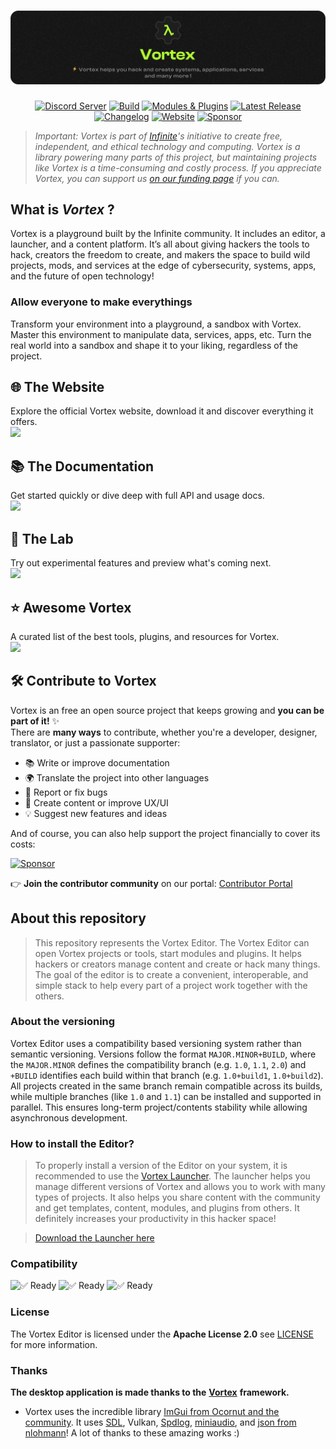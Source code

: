 

<a href="https://infinite.si">
  <h1 align="center">
    <picture>
      <source media="(prefers-color-scheme: dark)" srcset="./.github/imgs/main.png">
      <img src="./.github/imgs/main.png">
    </picture>
  </h1>
</a>

<div align="center">
  <a title="Discord Server" href="https://discord.gg/H2wptkecUg"><img alt="Discord Server" src="https://img.shields.io/discord/1095333825762046194?label=Discord&logo=Discord&logoColor=fff&style=for-the-badge"></a>
  <a title="'Build' workflow Status" href="https://img.shields.io/github/actions/workflow/status/infiniteHQ/Vortex/build.yml"><img alt="Build" src="https://img.shields.io/github/actions/workflow/status/infiniteHQ/Vortex/build.yml?longCache=true&style=for-the-badge&label=Build&logoColor=fff&logo=GitHub%20Actions&branch=main"></a>
  <a title="Modules & Plugins" href="#"><img alt="Modules & Plugins" src="https://img.shields.io/badge/Modules-Supported-brightgreen?logo=stackedit&logoColor=%23FFFFFF&style=for-the-badge"></a>
  <a title="Latest Release" href="https://github.com/infiniteHQ/Vortex/releases/latest"><img alt="Latest Release" src="https://img.shields.io/github/v/release/infiniteHQ/Vortex?style=for-the-badge&label=Release&logo=github"></a>
  <a title="Changelog" href="https://github.com/infiniteHQ/Vortex/blob/main/CHANGELOG.md"><img alt="Changelog" src="https://img.shields.io/badge/Changelog-View-blue?style=for-the-badge&logo=readme&logoColor=white"></a>
  <a title="Website" href="https://vortex.infinite.si/"><img alt="Website" src="https://img.shields.io/badge/Website-Visit-blueviolet?style=for-the-badge&logo=firefox-browser&logoColor=white"></a>
  <a title="Sponsor" href="https://fund.infinite.si/"><img alt="Sponsor" src="https://img.shields.io/badge/Sponsor-Infinite%20Fund-FF5999?style=for-the-badge&logo=githubsponsors&logoColor=white"></a>
</div>


> *Important: Vortex is part of [Infinite](https://infinite.si/)'s initiative to create free, independent, and ethical technology and computing. Vortex is a library powering many parts of this project, but maintaining projects like Vortex is a time-consuming and costly process. If you appreciate Vortex, you can support us [on our funding page](https://fund.infinite.si/) if you can.*

## What is *Vortex* ?
Vortex is a playground built by the Infinite community. It includes an editor, a launcher, and a content platform. It’s all about giving hackers the tools to hack, creators the freedom to create, and makers the space to build wild projects, mods, and services at the edge of cybersecurity, systems, apps, and the future of open technology!

### Allow everyone to make everythings
Transform your environment into a playground, a sandbox with Vortex. Master this environment to manipulate data, services, apps, etc. Turn the real world into a sandbox and shape it to your liking, regardless of the project.

## 🌐 The Website  
Explore the official Vortex website, download it and discover everything it offers.  
      <a href="https://vortex.infinite.si/">
        <img src="https://img.shields.io/badge/Visit-Website-blueviolet?style=for-the-badge&logo=firefox-browser&logoColor=white">
      </a>

## 📚 The Documentation  
Get started quickly or dive deep with full API and usage docs.  
    <a href="https://vortex.infinite.si/docpage?version=1.0&content_name=get_started&section=get_started&page_name=introduction">
      <img src="https://img.shields.io/badge/Read-Docs-2563eb?style=for-the-badge&logo=bookstack&logoColor=white">
    </a>


## 🧪 The Lab  
Try out experimental features and preview what's coming next.  
    <a href="https://lab.infinite.si/">
      <img src="https://img.shields.io/badge/Explore-Lab(Soon)-10b981?style=for-the-badge&logo=flask&logoColor=white">
    </a>


## ⭐ Awesome Vortex  
A curated list of the best tools, plugins, and resources for Vortex.  
      <a href="https://github.com/infiniteHQ/awesome-vortex">
        <img src="https://img.shields.io/badge/Browse-Awesome-f59e0b?style=for-the-badge&logo=github&logoColor=white">
      </a>


## 🛠️ Contribute to Vortex

Vortex is an free an open source project that keeps growing and **you can be part of it!** ✨  
There are **many ways** to contribute, whether you're a developer, designer, translator, or just a passionate supporter:

- 📚 Write or improve documentation  
- 🌍 Translate the project into other languages  
- 🐛 Report or fix bugs  
- 🎨 Create content or improve UX/UI  
- 💡 Suggest new features and ideas  

And of course, you can also help support the project financially to cover its costs:

<a title="Sponsor" href="https://fund.infinite.si/"><img alt="Sponsor" src="https://img.shields.io/badge/Sponsor-Infinite%20Fund-FF5999?style=for-the-badge&logo=githubsponsors&logoColor=white"></a>

👉 **Join the contributor community** on our portal: [Contributor Portal](https://vortex.infinite.si/contribute)

## About this repository  
> This repository represents the Vortex Editor. The Vortex Editor can open Vortex projects or tools, start modules and plugins. It helps hackers or creators manage content and create or hack many things. The goal of the editor is to create a convenient, interoperable, and simple stack to help every part of a project work together with the others.

### About the versioning
Vortex Editor uses a compatibility based versioning system rather than semantic versioning. Versions follow the format `MAJOR.MINOR+BUILD`, where the `MAJOR.MINOR` defines the compatibility branch (e.g. `1.0`, `1.1`, `2.0`) and `+BUILD` identifies each build within that branch (e.g. `1.0+build1`, `1.0+build2`). All projects created in the same branch remain compatible across its builds, while multiple branches (like `1.0` and `1.1`) can be installed and supported in parallel. This ensures long-term project/contents stability while allowing asynchronous development.


### How to install the Editor?  
> To properly install a version of the Editor on your system, it is recommended to use the [Vortex Launcher](https://github.com/infiniteHQ/VortexLauncher). The launcher helps you manage different versions of Vortex and allows you to work with many types of projects. It also helps you share content with the community and get templates, content, modules, and plugins from others. It definitely increases your productivity in this hacker space!

> [Download the Launcher here](https://vortex.infinite.si/)


### Compatibility
![✅ Ready](https://img.shields.io/badge/Microsoft%20Windows-Fully%20Compatible-green?longCache=true&style=for-the-badge)
![✅ Ready](https://img.shields.io/badge/Linux-Fully%20Compatible-green?longCache=true&style=for-the-badge)
![✅ Ready](https://img.shields.io/badge/MacOS-WIP-orange?longCache=true&style=for-the-badge)

### License
The Vortex Editor is licensed under the **Apache License 2.0** see [LICENSE](https://github.com/infiniteHQ/VortexLauncher/blob/main/LICENSE) for more information.

### Thanks

**The desktop application is made thanks to the** [**Vortex**](https://github.com/infiniteHQ/Vortex) **framework.**  
- Vortex uses the incredible library [ImGui from Ocornut and the community](https://github.com/ocornut/imgui). It uses [SDL](https://github.com/libsdl-org/SDL), Vulkan, [Spdlog](https://github.com/gabime/spdlog), [miniaudio](https://github.com/mackron/miniaudio), and [json from nlohmann](https://github.com/nlohmann/json)! A lot of thanks to these amazing works :)
